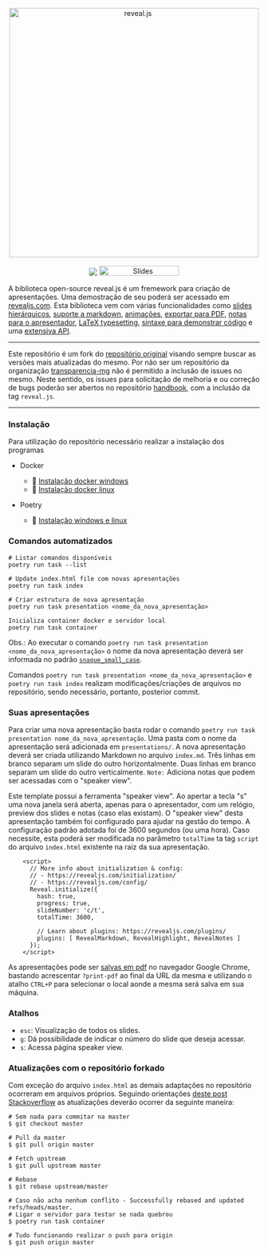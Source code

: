 <p align="center">
  <a href="https://revealjs.com">
  <img src="https://hakim-static.s3.amazonaws.com/reveal-js/logo/v1/reveal-black-text-sticker.png" alt="reveal.js" width="500">
  </a>
  <br><br>
  <a href="https://github.com/hakimel/reveal.js/actions"><img src="https://github.com/hakimel/reveal.js/workflows/tests/badge.svg"></a>
  <a href="https://slides.com/"><img src="https://s3.amazonaws.com/static.slid.es/images/slides-github-banner-320x40.png?1" alt="Slides" width="160" height="20"></a>
</p>

A biblioteca open-source reveal.js é um fremework para criação de apresentações. 
Uma demostração de seu poderá ser acessado em [revealjs.com](https://revealjs.com/).
Esta biblioteca vem com várias funcionalidades como [slides hierárquicos](https://revealjs.com/vertical-slides/), [suporte a markdown](https://revealjs.com/markdown/), [animações](https://revealjs.com/auto-animate/), [exportar para PDF](https://revealjs.com/pdf-export/), [notas para o apresentador](https://revealjs.com/speaker-view/), [LaTeX typesetting](https://revealjs.com/math/), [sintaxe para demonstrar código](https://revealjs.com/code/) e uma [extensiva API](https://revealjs.com/api/).

---

Este repositório é um fork do [repositório original](https://github.com/hakimel/reveal.js) visando sempre buscar as versões mais atualizadas do mesmo.
Por não ser um repositório da organização [transparencia-mg](https://github.com/transparencia-mg) não é permitido a inclusão de issues no mesmo.
Neste sentido, os issues para solicitação de melhoria e ou correção de bugs poderão ser abertos no repositório [handbook](https://github.com/transparencia-mg/handbook/issues), com a inclusão da tag `reveal.js`.

---

### Instalação

Para utilização do repositório necessário realizar a instalação dos programas 

- Docker
    - 🚀 [Instalação docker windows](https://docs.docker.com/desktop/install/windows-install/#:~:text=Double%2Dclick%20Docker%20Desktop%20Installer,bottom%20of%20your%20web%20browser.)
    - 🚀 [Instalação docker linux](https://docs.docker.com/desktop/install/linux-install/)

- Poetry
    - 🚀 [Instalação windows e linux](https://python-poetry.org/docs/#installation)

### Comandos automatizados

```
# Listar comandos disponíveis
poetry run task --list

# Update index.html file com novas apresentações
poetry run task index     

# Criar estrutura de nova apresentação
poetry run task presentation <nome_da_nova_apresentação>

Inicializa container docker e servidor local
poetry run task container
```

Obs.: Ao executar o comando `poetry run task presentation <nome_da_nova_apresentação>` o nome da nova apresentação deverá ser informada no padrão [`snaque_small_case`](https://en.wikipedia.org/wiki/Snake_case).

Comandos `poetry run task presentation <nome_da_nova_apresentação>` e `poetry run task index` realizam modificações/criações de arquivos no repositório, sendo necessário, portanto, posterior commit.

### Suas apresentações

Para criar uma nova apresentação basta rodar o comando `poetry run task presentation nome_da_nova_apresentação`.
Uma pasta com o nome da apresentação será adicionada em `presentations/`.
A nova apresentação deverá ser criada utilizando Markdown no arquivo `index.md`.
Três linhas em branco separam um slide do outro horizontalmente.
Duas linhas em branco separam um slide do outro verticalmente.
`Note:` Adiciona notas que podem ser acessadas com o "speaker view".

Este template possui a ferramenta "speaker view". 
Ao apertar a tecla "s" uma nova janela será aberta, apenas para o apresentador, com um relógio, preview dos slides e notas (caso elas existam).
O "speaker view" desta apresentação também foi configurado para ajudar na gestão do tempo.
A configuração padrão adotada foi de 3600 segundos (ou uma hora). Caso necessite, esta  poderá ser modificada no parâmetro `totalTime` ta tag `script` do arquivo `index.html` existente na raiz da sua apresentação.


```
    <script>
      // More info about initialization & config:
      // - https://revealjs.com/initialization/
      // - https://revealjs.com/config/
      Reveal.initialize({
        hash: true,
        progress: true,
        slideNumber: 'c/t',
        totalTime: 3600,

        // Learn about plugins: https://revealjs.com/plugins/
        plugins: [ RevealMarkdown, RevealHighlight, RevealNotes ]
      });
    </script>
```

As apresentações pode ser [salvas em pdf](https://revealjs.com/pdf-export/) no navegador Google Chrome, bastando acrescentar `?print-pdf` ao final da URL da mesma e utilizando o atalho `CTRL+P` para selecionar o local aonde a mesma será salva em sua máquina.

### Atalhos

- `esc`: Visualização de todos os slides.
- `g`: Dá possibilidade de indicar o número do slide que deseja acessar.
- `s`: Acessa página speaker view.

### Atualizações com o repositório forkado

Com exceção do arquivo `index.html` as demais adaptações no repositório ocorreram em arquivos próprios.
Seguindo orientações [deste post Stackoverflow](https://stackoverflow.com/a/41448584/11755155) as atualizações deverão ocorrer da seguinte maneira:

```
# Sem nada para commitar na master
$ git checkout master

# Pull da master
$ git pull origin master

# Fetch upstream
$ git pull upstream master

# Rebase
$ git rebase upstream/master

# Caso não acha nenhum conflito - Successfully rebased and updated refs/heads/master.
# Ligar o servidor para testar se nada quebrou
$ poetry run task container

# Tudo funcionando realizar o push para origin
$ git push origin master
```